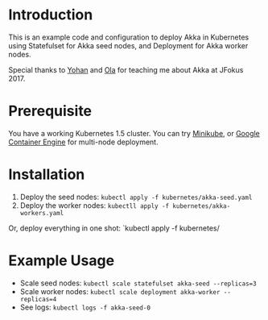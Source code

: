Introduction
============
This is an example code and configuration to deploy Akka in Kubernetes using Statefulset for Akka seed nodes, and Deployment for Akka worker nodes.

Special thanks to [Yohan](https://twitter.com/apnylle) and [Ola](https://twitter.com/gotoOla) for teaching me about Akka at JFokus 2017.

Prerequisite
============
You have a working Kubernetes 1.5 cluster. You can try [Minikube](https://github.com/kubernetes/minikube), or [Google Container Engine](https://cloud.google.com/container-engine/) for multi-node deployment.

Installation
============
1. Deploy the seed nodes: `kubectl apply -f kubernetes/akka-seed.yaml`
1. Deploy the worker nodes: `kubectll apply -f kubernetes/akka-workers.yaml`

Or, deploy everything in one shot: `kubectl apply -f kubernetes/

Example Usage
=============
* Scale seed nodes: `kubectl scale statefulset akka-seed --replicas=3`
* Scale worker nodes: `kubectl scale deployment akka-worker --replicas=4`
* See logs: `kubectl logs -f akka-seed-0`

